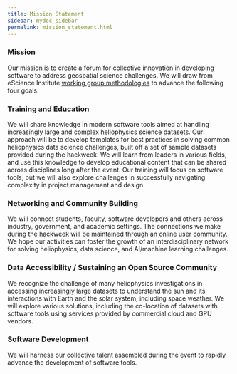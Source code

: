 ```yaml
---
title: Mission Statement
sidebar: mydoc_sidebar
permalink: mission_statement.html
---
```


### Mission

Our mission is to create a forum for collective innovation in developing software to address geospatial science challenges. We will draw from eScience Institute [working group methodologies](http://escience.washington.edu/working-groups/) to advance the following four goals:

### Training and Education

We will share knowledge in modern software tools aimed at handling increasingly large and complex heliophysics science datasets. Our approach will be to develop templates for best practices in solving common heliophysics data science challenges, built off a set of sample datasets provided during the hackweek. We will learn from leaders in various fields, and use this knowledge to develop educational content that can be shared across disciplines long after the event. Our training will focus on software tools, but we will also explore challenges in successfully navigating complexity in project management and design.

### Networking and Community Building

We will connect students, faculty, software developers and others across industry, government, and academic settings.
The connections we make during the hackweek will be maintained through an online user community. We hope our activities can foster the growth of an interdisciplinary network for solving heliophysics, data science, and AI/machine learning challenges.

### Data Accessibility / Sustaining an Open Source Community

We recognize the challenge of many heliophysics investigations in accessing increasingly large datasets to understand the sun and its interactions with Earth and the solar system, including space weather. We will explore various solutions, including the co-location of datasets with software tools using services provided by commercial cloud and GPU vendors.

### Software Development

We will harness our collective talent assembled during the event to rapidly advance the development of software tools.

